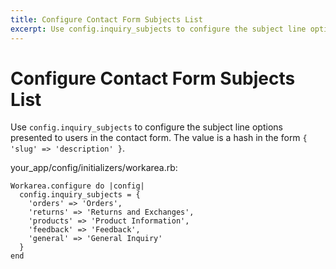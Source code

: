 ```yaml
---
title: Configure Contact Form Subjects List
excerpt: Use config.inquiry_subjects to configure the subject line options presented to users in the contact form. The value is a hash in the form { 'slug' => 'description' }.
---
```


# Configure Contact Form Subjects List

Use `config.inquiry_subjects` to configure the subject line options presented to users in the contact form. The value is a hash in the form `{ 'slug' => 'description' }`.

your\_app/config/initializers/workarea.rb:

```
Workarea.configure do |config|
  config.inquiry_subjects = {
    'orders' => 'Orders',
    'returns' => 'Returns and Exchanges',
    'products' => 'Product Information',
    'feedback' => 'Feedback',
    'general' => 'General Inquiry'
  }
end
```


